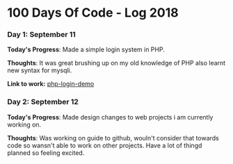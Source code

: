 # 100 Days Of Code - Log 2018
<!--

### Day 0: February 30, 2016 (Example 1)
##### (delete me or comment me out)

**Today's Progress**: Fixed CSS, worked on canvas functionality for the app.

**Thoughts:** I really struggled with CSS, but, overall, I feel like I am slowly getting better at it. Canvas is still new for me, but I managed to figure out some basic functionality.

**Link to work:** [Calculator App](http://www.example.com)

### Day 0: February 30, 2016 (Example 2)
##### (delete me or comment me out)

**Today's Progress**: Fixed CSS, worked on canvas functionality for the app.

**Thoughts**: I really struggled with CSS, but, overall, I feel like I am slowly getting better at it. Canvas is still new for me, but I managed to figure out some basic functionality.

**Link(s) to work**: [Calculator App](http://www.example.com)
-->

### Day 1: September 11

**Today's Progress**: Made a simple login system in PHP.

**Thoughts**: It was great brushing up on my old knowledge of PHP also learnt new syntax for mysqli.

**Link to work:** [php-login-demo](https://github.com/thesohelshaikh/php-login-demo)

### Day 2: September 12

**Today's Progress**: Made design changes to web projects i am currently working on. 

**Thoughts**: Was working on guide to github, wouln't consider that towards code so wansn't able to work on other projects. Have a lot of thingd planned so feeling excited. 
